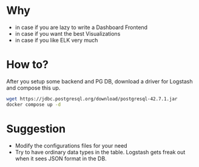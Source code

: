 # Why

- in case if you are lazy to write a Dashboard Frontend
- in case if you want the best Visualizations
- in case if you like ELK very much

# How to?
After you setup some backend and PG DB, download a driver for Logstash and compose this up.

```bash
wget https://jdbc.postgresql.org/download/postgresql-42.7.1.jar
docker compose up -d
```

# Suggestion
- Modify the configurations files for your need
- Try to have ordinary data types in the table. Logstash gets freak out when it sees JSON format in the DB.
